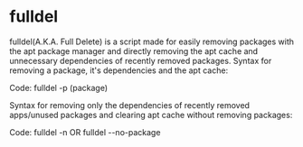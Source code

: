 # fulldel
fulldel(A.K.A. Full Delete) is a script made for easily removing packages with the apt package manager and directly
removing the apt cache and unnecessary dependencies of recently removed packages.
Syntax for removing a package, it's dependencies and the apt cache:

Code:
fulldel -p (package)

Syntax for removing only the dependencies of recently removed apps/unused packages and clearing apt cache without
removing packages:

Code:
fulldel -n
OR
fulldel --no-package

